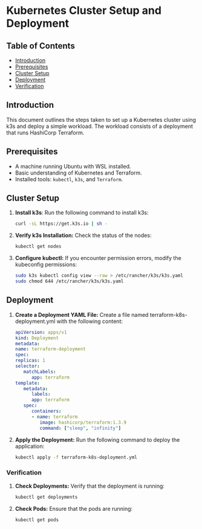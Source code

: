 # Kubernetes Cluster Setup and Deployment

## Table of Contents
- [Introduction](#introduction)
- [Prerequisites](#prerequisites)
- [Cluster Setup](#cluster-setup)
- [Deployment](#deployment)
- [Verification](#verification)

## Introduction
This document outlines the steps taken to set up a Kubernetes cluster using k3s and deploy a simple workload. The workload consists of a deployment that runs HashiCorp Terraform.

## Prerequisites
- A machine running Ubuntu with WSL installed.
- Basic understanding of Kubernetes and Terraform.
- Installed tools: `kubectl`, `k3s`, and `Terraform`.

## Cluster Setup
1. **Install k3s**:
   Run the following command to install k3s:
   ```bash
   curl -sL https://get.k3s.io | sh -

2. **Verify k3s Installation:** Check the status of the nodes:
   ```bash
   kubectl get nodes

3. **Configure kubectl:** If you encounter permission errors, modify the kubeconfig permissions:
   ```bash
   sudo k3s kubectl config view --raw > /etc/rancher/k3s/k3s.yaml
   sudo chmod 644 /etc/rancher/k3s/k3s.yaml


## Deployment

1. **Create a Deployment YAML File:** Create a file named terraform-k8s-deployment.yml with the following content:
   ```yaml
   apiVersion: apps/v1
   kind: Deployment
   metadata:
   name: terraform-deployment
   spec:
   replicas: 1
   selector:
      matchLabels:
         app: terraform
   template:
      metadata:
         labels:
         app: terraform
      spec:
         containers:
         - name: terraform
            image: hashicorp/terraform:1.3.9
            command: ["sleep", "infinity"]

2. **Apply the Deployment:** Run the following command to deploy the application:
   ```bash
   kubectl apply -f terraform-k8s-deployment.yml
   

### Verification

1. **Check Deployments:** Verify that the deployment is running:
   ```bash
   kubectl get deployments

2. **Check Pods:** Ensure that the pods are running:
   ```bash
   kubectl get pods
